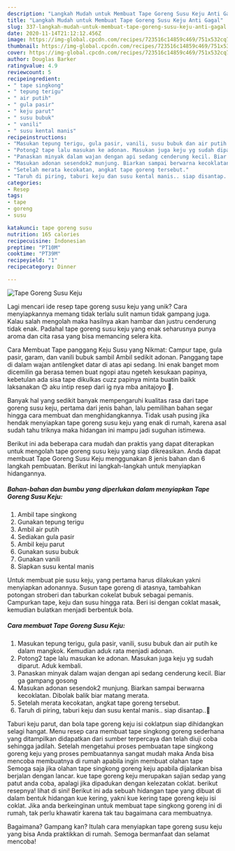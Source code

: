 ```yaml
---
description: "Langkah Mudah untuk Membuat Tape Goreng Susu Keju Anti Gagal"
title: "Langkah Mudah untuk Membuat Tape Goreng Susu Keju Anti Gagal"
slug: 337-langkah-mudah-untuk-membuat-tape-goreng-susu-keju-anti-gagal
date: 2020-11-14T21:12:12.456Z
image: https://img-global.cpcdn.com/recipes/723516c14859c469/751x532cq70/tape-goreng-susu-keju-foto-resep-utama.jpg
thumbnail: https://img-global.cpcdn.com/recipes/723516c14859c469/751x532cq70/tape-goreng-susu-keju-foto-resep-utama.jpg
cover: https://img-global.cpcdn.com/recipes/723516c14859c469/751x532cq70/tape-goreng-susu-keju-foto-resep-utama.jpg
author: Douglas Barker
ratingvalue: 4.9
reviewcount: 5
recipeingredient:
- " tape singkong"
- " tepung terigu"
- " air putih"
- " gula pasir"
- " keju parut"
- " susu bubuk"
- " vanili"
- " susu kental manis"
recipeinstructions:
- "Masukan tepung terigu, gula pasir, vanili, susu bubuk dan air putih ke dalam mangkok. Kemudian aduk rata menjadi adonan."
- "Potong2 tape lalu masukan ke adonan. Masukan juga keju yg sudah diparut. Aduk kembali."
- "Panaskan minyak dalam wajan dengan api sedang cenderung kecil. Biar ga gampang gosong"
- "Masukan adonan sesendok2 munjung. Biarkan sampai berwarna kecoklatan. Dibolak balik biar matang merata."
- "Setelah merata kecokatan, angkat tape goreng tersebut."
- "Taruh di piring, taburi keju dan susu kental manis.. siap disantap..🤗"
categories:
- Resep
tags:
- tape
- goreng
- susu

katakunci: tape goreng susu 
nutrition: 165 calories
recipecuisine: Indonesian
preptime: "PT10M"
cooktime: "PT39M"
recipeyield: "1"
recipecategory: Dinner

---
```



![Tape Goreng Susu Keju](https://img-global.cpcdn.com/recipes/723516c14859c469/751x532cq70/tape-goreng-susu-keju-foto-resep-utama.jpg)

Lagi mencari ide resep tape goreng susu keju yang unik? Cara menyiapkannya memang tidak terlalu sulit namun tidak gampang juga. Kalau salah mengolah maka hasilnya akan hambar dan justru cenderung tidak enak. Padahal tape goreng susu keju yang enak seharusnya punya aroma dan cita rasa yang bisa memancing selera kita.

Cara Membuat Tape panggang Keju Susu yang Nikmat: Campur tape, gula pasir, garam, dan vanili bubuk sambil Ambil sedikit adonan. Panggang tape di dalam wajan antilengket datar di atas api sedang. Ini enak banget mom dicemilin ga berasa temen buat ngopi atau ngeteh kesukaan papinya, kebetulan ada sisa tape dikulkas cuzz papinya minta buatin baikk laksanakan 😊 aku intip resep dari ig nya mba anitajoyo 🙏.

Banyak hal yang sedikit banyak mempengaruhi kualitas rasa dari tape goreng susu keju, pertama dari jenis bahan, lalu pemilihan bahan segar hingga cara membuat dan menghidangkannya. Tidak usah pusing jika hendak menyiapkan tape goreng susu keju yang enak di rumah, karena asal sudah tahu triknya maka hidangan ini mampu jadi suguhan istimewa.


Berikut ini ada beberapa cara mudah dan praktis yang dapat diterapkan untuk mengolah tape goreng susu keju yang siap dikreasikan. Anda dapat membuat Tape Goreng Susu Keju menggunakan 8 jenis bahan dan 6 langkah pembuatan. Berikut ini langkah-langkah untuk menyiapkan hidangannya.

<!--inarticleads1-->

##### Bahan-bahan dan bumbu yang diperlukan dalam menyiapkan Tape Goreng Susu Keju:

1. Ambil  tape singkong
1. Gunakan  tepung terigu
1. Ambil  air putih
1. Sediakan  gula pasir
1. Ambil  keju parut
1. Gunakan  susu bubuk
1. Gunakan  vanili
1. Siapkan  susu kental manis


Untuk membuat pie susu keju, yang pertama harus dilakukan yakni menyiapkan adonannya. Susun tape goreng di atasnya, tambahkan potongan stroberi dan taburkan cokelat bubuk sebagai pemanis. Campurkan tape, keju dan susu hingga rata. Beri isi dengan coklat masak, kemudian bulatkan menjadi berbentuk bola. 

<!--inarticleads2-->

##### Cara membuat Tape Goreng Susu Keju:

1. Masukan tepung terigu, gula pasir, vanili, susu bubuk dan air putih ke dalam mangkok. Kemudian aduk rata menjadi adonan.
1. Potong2 tape lalu masukan ke adonan. Masukan juga keju yg sudah diparut. Aduk kembali.
1. Panaskan minyak dalam wajan dengan api sedang cenderung kecil. Biar ga gampang gosong
1. Masukan adonan sesendok2 munjung. Biarkan sampai berwarna kecoklatan. Dibolak balik biar matang merata.
1. Setelah merata kecokatan, angkat tape goreng tersebut.
1. Taruh di piring, taburi keju dan susu kental manis.. siap disantap..🤗


Taburi keju parut, dan bola tape goreng keju isi coklatpun siap dihidangkan selagi hangat. Menu resep cara membuat tape singkong goreng sederhana yang ditampilkan didapatkan dari sumber terpercaya dan telah diuji coba sehingga jadilah. Setelah mengetahui proses pembuatan tape singkong goreng keju yang proses pembuatannya sangat mudah maka Anda bisa mencoba membuatnya di rumah apabila ingin membuat olahan tape Semoga saja jika olahan tape singkong goreng keju apabila dijalankan bisa berjalan dengan lancar. kue tape goreng keju merupakan sajian sedap yang patut anda coba, apalagi jika dipadukan dengan kelezatan coklat. berikut resepnya! lihat di sini! Berikut ini ada sebuah hidangan tape yang dibuat di dalam bentuk hidangan kue kering, yakni kue kering tape goreng keju isi coklat. Jika anda berkeinginan untuk membuat tape singkong goreng ini di rumah, tak perlu khawatir karena tak tau bagaimana cara membuatnya. 

Bagaimana? Gampang kan? Itulah cara menyiapkan tape goreng susu keju yang bisa Anda praktikkan di rumah. Semoga bermanfaat dan selamat mencoba!
